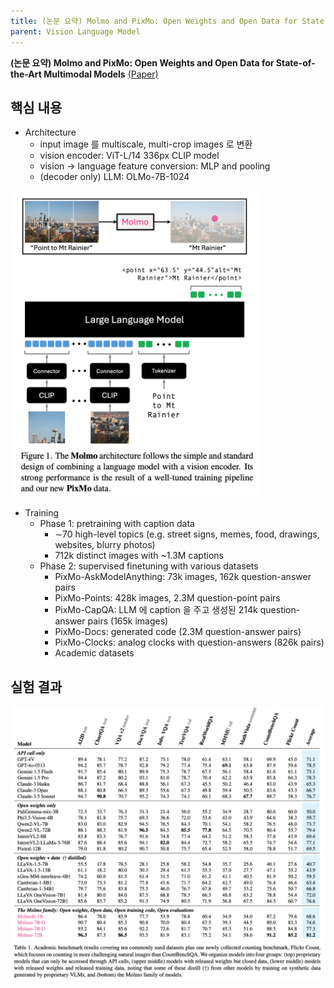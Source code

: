 ```yaml
---
title: (논문 요약) Molmo and PixMo: Open Weights and Open Data for State-of-the-Art Multimodal Models
parent: Vision Language Model
---
```


**(논문 요약) Molmo and PixMo: Open Weights and Open Data for State-of-the-Art Multimodal Models** [(Paper)](https://arxiv.org/pdf/2409.17146)


## 핵심 내용
- Architecture
   - input image 를 multiscale, multi-crop images 로 변환
   - vision encoder: ViT-L/14 336px CLIP model
   - vision -> language feature conversion: MLP and pooling
   - (decoder only) LLM: OLMo-7B-1024

<img src="/data/papers/molmo/architecture.png" width="400" />

- Training
   - Phase 1: pretraining with caption data
      - ∼70 high-level topics (e.g. street signs, memes, food, drawings, websites, blurry photos)
      - 712k distinct images with ~1.3M captions
   - Phase 2: supervised finetuning with various datasets
      - PixMo-AskModelAnything: 73k images, 162k question-answer pairs
      - PixMo-Points: 428k images, 2.3M question-point pairs
      - PixMo-CapQA: LLM 에 caption 을 주고 생성된 214k question-answer pairs (165k images)
      - PixMo-Docs: generated code (2.3M question-answer pairs)
      - PixMo-Clocks: analog clocks with question-answers (826k pairs)
      - Academic datasets

## 실험 결과
<img src="/data/papers/molmo/result.png" width="800" />